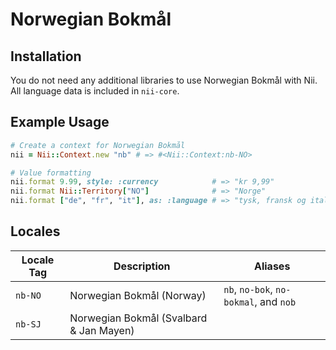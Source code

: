 <!-- This file has been generated. Source: languages/_template.md.erb -->

# Norwegian Bokmål

## Installation

You do not need any additional libraries to use Norwegian Bokmål with Nii.
All language data is included in `nii-core`.

## Example Usage

``` ruby
# Create a context for Norwegian Bokmål
nii = Nii::Context.new "nb" # => #<Nii::Context:nb-NO>

# Value formatting
nii.format 9.99, style: :currency            # => "kr 9,99"
nii.format Nii::Territory["NO"]              # => "Norge"
nii.format ["de", "fr", "it"], as: :language # => "tysk, fransk og italiensk"
```


## Locales

<table>
  <thead>
    <tr>
      <th>Locale Tag</th>
      <th>Description</th>
      <th>Aliases</th>
    </tr>
  </thead>
  <tbody>
    <tr>
      <td><code>nb-NO</code></td>
      <td>Norwegian Bokmål (Norway)</td>
      <td><code>nb</code>, <code>no-bok</code>, <code>no-bokmal</code>, and <code>nob</code></td>
    </tr>
    <tr>
      <td><code>nb-SJ</code></td>
      <td>Norwegian Bokmål (Svalbard &amp; Jan Mayen)</td>
      <td></td>
    </tr>
  </tbody>
</table>

